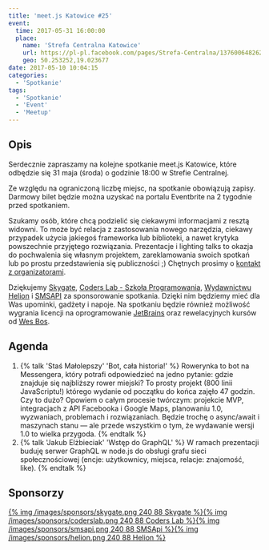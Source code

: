 ```yaml
---
title: 'meet.js Katowice #25'
event:
  time: 2017-05-31 16:00:00
  place:
    name: 'Strefa Centralna Katowice'
    url: https://pl-pl.facebook.com/pages/Strefa-Centralna/1376006482624106
    geo: 50.253252,19.023677
date: 2017-05-10 10:04:15
categories:
  - 'Spotkanie'
tags:
  - 'Spotkanie'
  - 'Event'
  - 'Meetup'
---
```

## Opis

Serdecznie zapraszamy na kolejne spotkanie meet.js Katowice, które odbędzie się 31 maja (środa) o godzinie 18:00 w Strefie Centralnej.

Ze względu na ograniczoną liczbę miejsc, na spotkanie obowiązują zapisy. Darmowy bilet będzie można uzyskać na portalu Eventbrite na 2 tygodnie przed spotkaniem.

Szukamy osób, które chcą podzielić się ciekawymi informacjami z resztą widowni. To może być relacja z zastosowania nowego narzędzia, ciekawy przypadek użycia jakiegoś frameworka lub biblioteki, a nawet krytyka powszechnie przyjętego rozwiązania. Prezentacje i lighting talks to okazja do pochwalenia się własnym projektem, zareklamowania swoich spotkań lub po prostu przedstawienia się publiczności ;) Chętnych prosimy o [kontakt z organizatorami](/about/#Kontakt).

Dziękujemy [Skygate][skygate], [Coders Lab - Szkoła Programowania][coderslab], [Wydawnictwu Helion][helion] i [SMSAPI][smsapi] za sponsorowanie spotkania. Dzięki nim będziemy mieć dla Was upominki, gadżety i napoje. Na spotkaniu będzie również możliwość wygrania licencji na oprogramowanie [JetBrains][jetbrains] oraz rewelacyjnych kursów od [Wes Bos][wesbos].

## Agenda

1. {% talk 'Staś Małolepszy' 'Bot, cała historia!' %}
Rowerynka to bot na Messengera, który potrafi odpowiedzieć na jedno pytanie: gdzie znajduje się najbliższy rower miejski?  To prosty projekt (800 linii JavaScriptu!) którego wydanie od początku do końca zajęło 47 godzin. Czy to dużo? Opowiem o całym procesie twórczym: projekcie MVP, integracjach z API Facebooka i Google Maps, planowaniu 1.0, wyzwaniach, problemach i rozwiązaniach.  Będzie trochę o async/await i maszynach stanu — ale przede wszystkim o tym, że wydawanie wersji 1.0 to wielka przygoda.
{% endtalk %}
2. {% talk 'Jakub Elżbieciak' 'Wstęp do GraphQL' %}
W ramach prezentacji buduję serwer GraphQL w node.js do obsługi grafu sieci społecznościowej (encje: użytkownicy, miejsca, relacje: znajomość, like).
{% endtalk %}

## Sponsorzy

[{% img /images/sponsors/skygate.png 240 88 Skygate %}][skygate][{% img /images/sponsors/coderslab.png 240 88 Coders Lab %}][coderslab][{% img /images/sponsors/smsapi.png 240 88 SMSApi %}][smsapi][{% img /images/sponsors/helion.png 240 88 Helion %}][helion]

[skygate]: https://skygate.pl
[coderslab]: http://www.coderslab.pl
[smsapi]: https://www.smsapi.com
[helion]: http://helion.pl/
[jetbrains]: https://www.jetbrains.com
[wesbos]: http://wesbos.com

